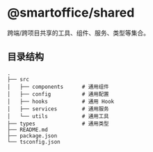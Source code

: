 # @smartoffice/shared

跨端/跨项目共享的工具、组件、服务、类型等集合。

## 目录结构

```
.
├── src
│   ├── components      # 通用组件
│   ├── config          # 通用配置
│   ├── hooks           # 通用 Hook
│   ├── services        # 通用服务
│   └── utils           # 通用工具
├── types               # 通用类型
├── README.md
├── package.json
└── tsconfig.json
```
